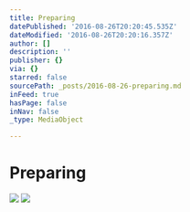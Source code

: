 ```yaml
---
title: Preparing
datePublished: '2016-08-26T20:20:45.535Z'
dateModified: '2016-08-26T20:20:16.357Z'
author: []
description: ''
publisher: {}
via: {}
starred: false
sourcePath: _posts/2016-08-26-preparing.md
inFeed: true
hasPage: false
inNav: false
_type: MediaObject

---
```

# Preparing
![](https://the-grid-user-content.s3-us-west-2.amazonaws.com/d4baa4fd-6d01-4595-b7c6-57682ad34d4a.jpg)
![](https://the-grid-user-content.s3-us-west-2.amazonaws.com/6e0b7221-6696-4a6e-abe6-c6c888f4eebe.jpg)